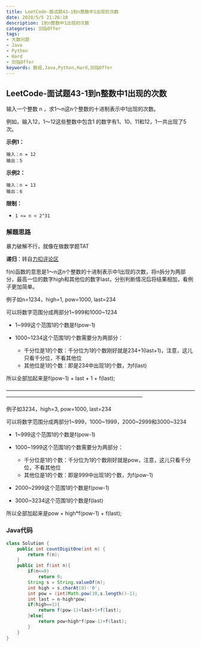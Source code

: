 ```yaml
---
title: LeetCode-面试题43-1到n整数中1出现的次数
date: 2020/5/5 21:26:10
description: 1到n整数中1出现的次数
categories: 剑指Offer
tags: 
- 大数问题
- Java
- Python
- Hard
- 剑指Offer
keywords: 数组,Java,Python,Hard,剑指Offer
---
```


## LeetCode-面试题43-1到n整数中1出现的次数 

输入一个整数 n ，求1～n这n个整数的十进制表示中1出现的次数。

例如，输入12，1～12这些整数中包含1 的数字有1、10、11和12，1一共出现了5次。

 <!--more-->

**示例1：**

```
输入：n = 12
输出：5
```

**示例2：**

```
输入：n = 13
输出：6
```

**限制：**

- `1 <= n < 2^31`

### 解题思路

暴力破解不行，就像在做数学题TAT

**递归**：转自[力扣评论区](https://leetcode-cn.com/problems/1nzheng-shu-zhong-1chu-xian-de-ci-shu-lcof/solution/javadi-gui-by-xujunyi/)

f(n)函数的意思是1～n这n个整数的十进制表示中1出现的次数，将n拆分为两部分，最高一位的数字high和其他位的数字last，分别判断情况后将结果相加，看例子更加简单。

例子如n=1234，high=1, pow=1000, last=234

可以将数字范围分成两部分1~999和1000~1234

- 1~999这个范围1的个数是f(pow-1)

- 1000~1234这个范围1的个数需要分为两部分：
  - 千分位是1的个数：千分位为1的个数刚好就是234+1(last+1)，注意，这儿只看千分位，不看其他位
  - 其他位是1的个数：即是234中出现1的个数，为f(last) 

所以全部加起来是f(pow-1) + last + 1 + f(last);

——————————————————————————————————————————————————————————————

例子如3234，high=3, pow=1000, last=234

可以将数字范围分成两部分1~999，1000~1999，2000~2999和3000~3234

- 1~999这个范围1的个数是f(pow-1)

- 1000~1999这个范围1的个数需要分为两部分：
  - 千分位是1的个数：千分位为1的个数刚好就是pow，注意，这儿只看千分位，不看其他位
  - 其他位是1的个数：即是999中出现1的个数，为f(pow-1)


- 2000~2999这个范围1的个数是f(pow-1)
- 3000~3234这个范围1的个数是f(last)

所以全部加起来是pow + high*f(pow-1) + f(last);

### Java代码

```java
class Solution {
    public int countDigitOne(int n) {
        return f(n);
    }
    public int f(int n){
        if(n<=0)
            return 0;
        String s = String.valueOf(n);
        int high = s.charAt(0)-'0';
        int pow = (int)Math.pow(10,s.length()-1);
        int last = n-high*pow;
        if(high==1){
            return f(pow-1)+last+1+f(last);
        }else{
            return pow+high*f(pow-1)+f(last);
        }
    }
}
```

